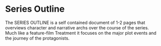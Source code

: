 # Series Outline

The SERIES OUTLINE is a self contained document of 1-2 pages that overviews character and narrative archs over the course of the series. Much like a feature-film Treatment it focuses on the major plot events and the journey of the protagonists.  
